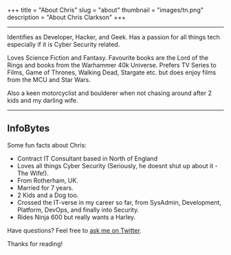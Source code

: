 +++
title = "About Chris"
slug = "about"
thumbnail = "images/tn.png"
description = "About Chris Clarkson"
+++

---------------------------
Identifies as Developer, Hacker, and Geek. Has a passion for all things tech especially if it is Cyber Security related.

Loves Science Fiction and Fantasy. Favourite books are the Lord of the Rings and books from the Warhammer 40k Universe. Prefers TV Series to Films, Game of Thrones, Walking Dead, Stargate etc. but does enjoy films from the MCU and Star Wars.

Also a keen motorcyclist and boulderer when not chasing around after 2 kids and my darling wife.

---------------------------

## InfoBytes

Some fun facts about Chris:

* Contract IT Consultant based in North of England
* Loves all things Cyber Security (Seriously, he doesnt shut up about it - The Wife!).
* From Rotherham, UK.
* Married for 7 years.
* 2 Kids and a Dog too.
* Crossed the IT-verse in my career so far, from SysAdmin, Development, Platform, DevOps, and finally into Security.
* Rides Ninja 600 but really wants a Harley.


Have questions? Feel free to [ask me on Twitter](https://twitter.com/ClarksonCJ).

Thanks for reading!
